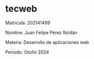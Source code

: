 # tecweb
Matricula: 202141499	

Nombre: Juan Felipe Pérez Roldán

Materia: Desarrollo de aplicaciones web

Periodo: Otoño 2024
